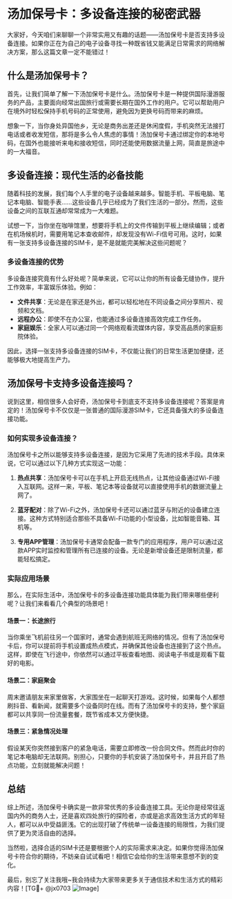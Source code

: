 # 汤加保号卡：多设备连接的秘密武器

大家好，今天咱们来聊聊一个非常实用又有趣的话题——汤加保号卡是否支持多设备连接。如果你正在为自己的电子设备寻找一种既省钱又能满足日常需求的网络解决方案，那么这篇文章一定不能错过！

## 什么是汤加保号卡？

首先，让我们简单了解一下汤加保号卡是什么。汤加保号卡是一种提供国际漫游服务的产品，主要面向经常出国旅行或需要长期在国外工作的用户。它可以帮助用户在境外时轻松保持手机号码的正常使用，避免因为更换号码而带来的麻烦。

想象一下，当你身处异国他乡，无论是商务出差还是休闲度假，手机突然无法接打电话或者收发短信，那将是多么令人焦虑的事情！汤加保号卡通过绑定你的本地号码，在国外也能接听来电和接收短信，同时还能使用数据流量上网，简直是旅途中的一大福音。

## 多设备连接：现代生活的必备技能

随着科技的发展，我们每个人手里的电子设备越来越多。智能手机、平板电脑、笔记本电脑、智能手表……这些设备几乎已经成为了我们生活的一部分。然而，这些设备之间的互联互通却常常成为一大难题。

试想一下，当你坐在咖啡馆里，想要将手机上的文件传输到平板上继续编辑；或者在机场候机时，需要用笔记本查收邮件，却发现没有Wi-Fi信号可用。这时，如果有一张支持多设备连接的SIM卡，是不是就能完美解决这些问题呢？

### 多设备连接的优势

多设备连接究竟有什么好处呢？简单来说，它可以让你的所有设备无缝协作，提升工作效率，丰富娱乐体验。例如：

- **文件共享**：无论是在家还是外出，都可以轻松地在不同设备之间分享照片、视频和文档。
- **远程办公**：即使不在办公室，也能通过多设备连接高效完成工作任务。
- **家庭娱乐**：全家人可以通过同一个网络观看流媒体内容，享受高品质的家庭影院体验。

因此，选择一张支持多设备连接的SIM卡，不仅能让我们的日常生活更加便捷，还能够极大地提高生产力。

## 汤加保号卡支持多设备连接吗？

说到这里，相信很多人会好奇，汤加保号卡到底支不支持多设备连接呢？答案是肯定的！汤加保号卡不仅仅是一张普通的国际漫游SIM卡，它还具备强大的多设备连接功能。

### 如何实现多设备连接？

汤加保号卡之所以能够支持多设备连接，是因为它采用了先进的技术手段。具体来说，它可以通过以下几种方式实现这一功能：

1. **热点共享**：汤加保号卡可以在手机上开启无线热点，让其他设备通过Wi-Fi接入互联网。这样一来，平板、笔记本等设备就可以直接使用手机的数据流量上网了。
   
2. **蓝牙配对**：除了Wi-Fi之外，汤加保号卡还可以通过蓝牙与附近的设备建立连接。这种方式特别适合那些不具备Wi-Fi功能的小型设备，比如智能音箱、耳机等。

3. **专用APP管理**：汤加保号卡通常会配备一款专门的应用程序，用户可以通过这款APP实时监控和管理所有已连接的设备。无论是新增设备还是限制流量，都能轻松搞定。

### 实际应用场景

那么，在实际生活中，汤加保号卡的多设备连接功能具体能为我们带来哪些便利呢？让我们来看看几个典型的场景吧！

#### 场景一：长途旅行
当你乘坐飞机前往另一个国家时，通常会遇到航班无网络的情况。但有了汤加保号卡后，你可以提前将手机设置成热点模式，并确保其他设备也连接到了这个热点。这样，即使在飞行途中，你依然可以通过平板查看地图、阅读电子书或是观看下载好的电影。

#### 场景二：家庭聚会
周末邀请朋友来家里做客，大家围坐在一起聊天打游戏。这时候，如果每个人都想刷抖音、看新闻，就需要多个设备同时在线。而有了汤加保号卡的支持，整个家庭都可以共享同一份流量套餐，既节省成本又方便快捷。

#### 场景三：紧急情况处理
假设某天你突然接到客户的紧急电话，需要立即修改一份合同文件。然而此时你的笔记本电脑却无法联网。别担心，只要你的手机安装了汤加保号卡，并且开启了热点功能，立刻就能解决问题！

## 总结

综上所述，汤加保号卡确实是一款非常优秀的多设备连接工具。无论你是经常往返国内外的商务人士，还是喜欢四处旅行的探险者，亦或是追求高效生活方式的年轻人，都可以从中受益匪浅。它的出现打破了传统单一设备连接的局限性，为我们提供了更为灵活自由的选择。

当然啦，选择合适的SIM卡还是要根据个人的实际需求来决定。如果你觉得汤加保号卡符合你的期待，不妨亲自试试看吧！相信它会给你的生活带来意想不到的变化。

最后，别忘了关注我哦~我会持续为大家带来更多关于通信技术和生活方式的精彩内容！[TG💪+ @jx0703 ![Image](https://github.com/user-attachments/assets/dbca1d08-cadb-493c-b0ec-ad6f7a83f270)]